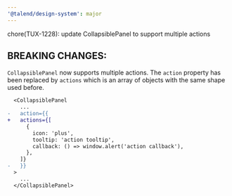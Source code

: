 ```yaml
---
'@talend/design-system': major
---
```


chore(TUX-1228): update CollapsiblePanel to support multiple actions

## BREAKING CHANGES:

`CollapsiblePanel` now supports multiple actions. The `action` property has been replaced by `actions` which is an array of objects with the same shape used before.

```diff
  <CollapsiblePanel
    ...
-   action={{
+   actions={[
      {
        icon: 'plus',
        tooltip: 'action tooltip',
        callback: () => window.alert('action callback'),
      },
    ]}
-   }}
  >
    ...
  </CollapsiblePanel>
```
